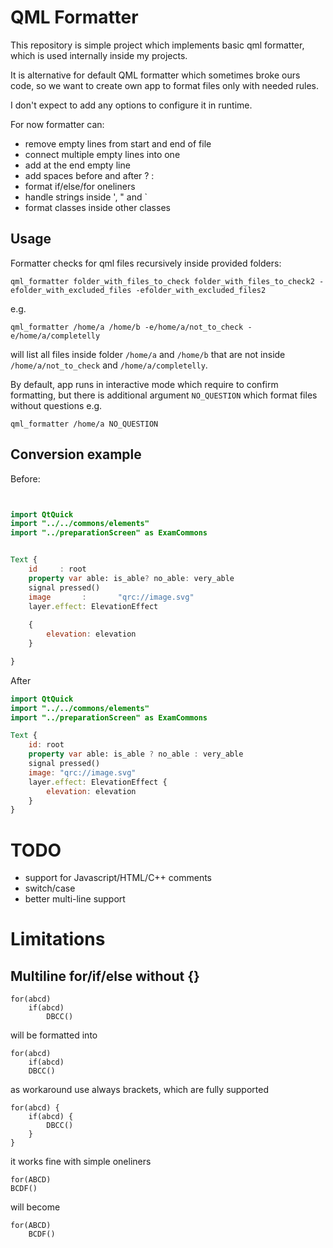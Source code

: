 # QML Formatter
This repository is simple project which implements basic qml formatter, which is used internally inside my projects.

It is alternative for default QML formatter which sometimes broke ours code, so we want to create own app to format files only with needed rules.

I don't expect to add any options to configure it in runtime.

For now formatter can:
- remove empty lines from start and end of file
- connect multiple empty lines into one
- add at the end empty line
- add spaces before and after ? :
- format if/else/for oneliners
- handle strings inside ', " and `
- format classes inside other classes

## Usage
Formatter checks for qml files recursively inside provided folders:
```commandline
qml_formatter folder_with_files_to_check folder_with_files_to_check2 -efolder_with_excluded_files -efolder_with_excluded_files2
```
e.g.
```commandline
qml_formatter /home/a /home/b -e/home/a/not_to_check -e/home/a/completelly
```
will list all files inside folder `/home/a` and `/home/b` that are not inside `/home/a/not_to_check` and `/home/a/completelly`.

By default, app runs in interactive mode which require to confirm formatting, but there is additional argument `NO_QUESTION` which format files without questions e.g.
```commandline
qml_formatter /home/a NO_QUESTION
```

## Conversion example
Before:
```qml


import QtQuick
import "../../commons/elements"
import "../preparationScreen" as ExamCommons


Text {
    id     : root
    property var able: is_able? no_able: very_able
    signal pressed()
    image       :       "qrc://image.svg"
    layer.effect: ElevationEffect 
    
    {
        elevation: elevation
    }

}


```
After
```qml
import QtQuick
import "../../commons/elements"
import "../preparationScreen" as ExamCommons

Text {
    id: root
    property var able: is_able ? no_able : very_able
    signal pressed()
    image: "qrc://image.svg"
    layer.effect: ElevationEffect {
        elevation: elevation
    }
}

```

# TODO
- support for Javascript/HTML/C++ comments
- switch/case
- better multi-line support

# Limitations
## Multiline for/if/else without {}
```
for(abcd)
    if(abcd)
        DBCC()
```
will be formatted into
```
for(abcd)
    if(abcd)
    DBCC()
```
as workaround use always brackets, which are fully supported
```
for(abcd) {
    if(abcd) {
        DBCC()
    }
}
```
it works fine with simple oneliners
```
for(ABCD)
BCDF()
```
will become
```
for(ABCD)
    BCDF()
```

